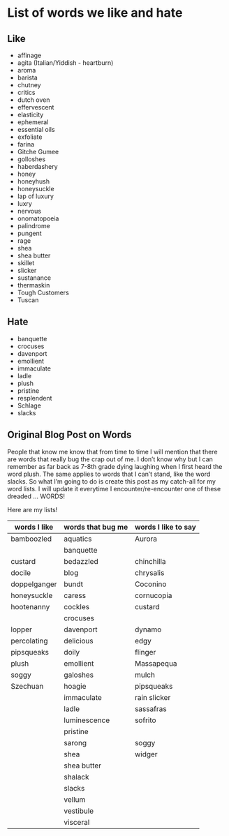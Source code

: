 # List of words we like and hate

## Like
- affinage
- agita (Italian/Yiddish - heartburn)
- aroma
- barista
- chutney
- critics
- dutch oven
- effervescent
- elasticity
- ephemeral
- essential oils
- exfoliate
- farina
- Gitche Gumee
- golloshes
- haberdashery
- honey
- honeyhush
- honeysuckle
- lap of luxury
- luxry
- nervous
- onomatopoeia
- palindrome
- pungent
- rage
- shea
- shea butter
- skillet
- slicker
- sustanance
- thermaskin
- Tough Customers
- Tuscan

## Hate
- banquette
- crocuses
- davenport
- emollient
- immaculate
- ladle
- plush
- pristine
- resplendent
- Schlage
- slacks


## Original Blog Post on Words
People that know me know that from time to time I will mention that there are words that really bug the crap out of me. I don’t know why but I can remember as far back as 7-8th grade dying laughing when I first heard the word plush. The same applies to words that I can’t stand, like the word slacks. So what I’m going to do is create this post as my catch-all for my word lists. I will update it everytime I encounter/re-encounter one of these dreaded … WORDS!

Here are my lists!

| words I like | words that bug me | words I like to say |
| ------------ | ----------------- | ------------------- |
| bamboozled   | aquatics	       | Aurora              |
|              | banquette         |                     |
| custard	   | bedazzled	       | chinchilla          |
| docile	   | blog	           | chrysalis           |
| doppelganger | bundt	           | Coconino            |
| honeysuckle  | caress	           | cornucopia          |
| hootenanny   | cockles	       | custard             |
|              | crocuses          |                     |
| lopper	   | davenport	       | dynamo              |
| percolating  | delicious	       | edgy                |
| pipsqueaks   | doily	           | flinger             |
| plush	       | emollient	       | Massapequa          |
| soggy	       | galoshes	       | mulch               |
| Szechuan	   | hoagie	           | pipsqueaks          |
|              | immaculate	       | rain slicker        |
|              | ladle	           | sassafras           |
|              | luminescence	   | sofrito             |
|              | pristine          |                     |
|              | sarong	           | soggy               |
|              | shea	           | widger              |
|              | shea butter	   |                     |
|              | shalack	       |                     |
|              | slacks	           |                     |
|              | vellum	           |                     |
|              | vestibule	       |                     |
|              | visceral	       |                     |
